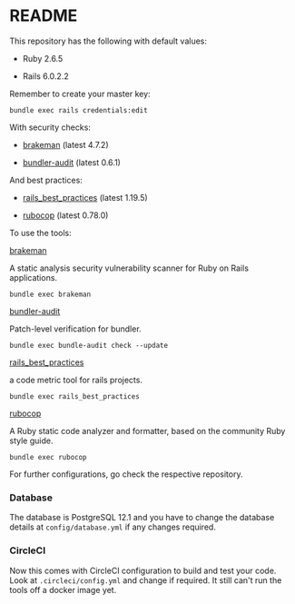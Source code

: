 # README

This repository has the following with default values: 

* Ruby 2.6.5

* Rails 6.0.2.2

Remember to create your master key: 

`bundle exec rails credentials:edit`

With security checks:

* [brakeman](https://github.com/presidentbeef/brakeman) (latest 4.7.2)

* [bundler-audit](https://github.com/rubysec/bundler-audit) (latest 0.6.1)

And best practices:

* [rails_best_practices](https://github.com/flyerhzm/rails_best_practices) (latest 1.19.5)

* [rubocop](https://www.github.com/rubocop-hq/rubocop) (latest 0.78.0)

To use the tools:

[brakeman](https://github.com/presidentbeef/brakeman)

A static analysis security vulnerability scanner for Ruby on Rails applications.

`bundle exec brakeman`

[bundler-audit](https://github.com/rubysec/bundler-audit)

Patch-level verification for bundler.

`bundle exec bundle-audit check --update`

[rails_best_practices](https://github.com/flyerhzm/rails_best_practices)

a code metric tool for rails projects.

`bundle exec rails_best_practices`

[rubocop](https://www.github.com/rubocop-hq/rubocop)

A Ruby static code analyzer and formatter, based on the community Ruby style guide.

`bundle exec rubocop`

For further configurations, go check the respective repository.

### Database

The database is PostgreSQL 12.1 and you have to change the database details at `config/database.yml` if any changes required.

### CircleCI

Now this comes with CircleCI configuration to build and test your code. Look at `.circleci/config.yml` and change if required. It still can't run the tools off a docker image yet.
